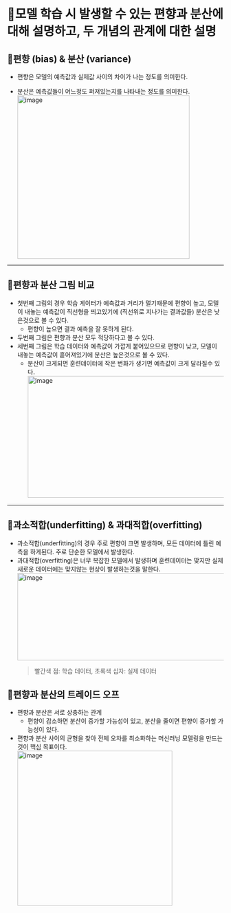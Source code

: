 # :book:모델 학습 시 발생할 수 있는 편향과 분산에 대해 설명하고, 두 개념의 관계에 대한 설명

## :mag_right:편향 (bias) & 분산 (variance)
- 편향은 모델의 예측값과 실제값 사이의 차이가 나는 정도를 의미한다.
  
- 분산은 예측값들이 어느정도 퍼져있는지를 나타내는 정도를 의미한다.  
  <img width="400" height="380" alt="image" src="https://github.com/user-attachments/assets/5270d95f-59db-4ed4-a3ce-59f96bc0f55a" />

---

## :memo:편향과 분산 그림 비교
- 첫번째 그림의 경우 학습 게이터가 예측값과 거리가 멀기때문에 편향이 높고, 모델이 내놓는 예측값이 직선형을 띄고있기에 (직선위로 지나가는 결과값들) 분산은 낮은것으로 볼 수 있다.
  - 편향이 높으면 결과 예측을 잘 못하게 된다.
- 두번째 그림은 편향과 분산 모두 적당하다고 볼 수 있다.
- 세번째 그림은 학습 데이터와 예측값이 가깝게 붙어있으므로 편향이 낮고, 모델이 내놓는 예측값이 흩어져있기에 분산은 높은것으로 볼 수 있다.
  - 분산이 크게되면 훈련데이터에 작은 변화가 생기면 예측값이 크게 달라질수 있다.
    <img width="715" height="283" alt="image" src="https://github.com/user-attachments/assets/62af2848-3672-4aea-a501-09817886e482" />
     
---  
## :memo:과소적합(underfitting) & 과대적합(overfitting)
- 과소적합(underfitting)의 경우 주로 편향이 크면 발생하며, 모든 데이터에 틀린 예측을 하게된다. 주로 단순한 모델에서 발생한다.
- 과대적합(overfitting)은 너무 복잡한 모델에서 발생하며 훈련데이터는 맞지만 실제 새로운 데이터에는 맞지않는 현상이 발생하는것을 말한다.  
  <img width="589" height="203" alt="image" src="https://github.com/user-attachments/assets/b3875c9e-8a44-4c45-adb7-13aeabc5c3ce" />
  > 빨간색 점: 학습 데이터, 초록색 십자: 실제 데이터



## :mag_right:편향과 분산의 트레이드 오프
- 편향과 분산은 서로 상충하는 관계
  - 편향이 감소하면 분산이 증가할 가능성이 있고, 분산을 줄이면 편향이 증가할 가능성이 있다.
- 편향과 분산 사이의 균형을 찾아 전체 오차를 최소화하는 머신러닝 모델링을 만드는 것이 핵심 목표이다.  
  <img width="360" height="360" alt="image" src="https://github.com/user-attachments/assets/bcebcfb6-a1a7-4cc5-9d09-38541f01b778" />

